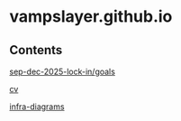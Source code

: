 # vampslayer.github.io

## Contents

[sep-dec-2025-lock-in/goals](https://vampslayer.github.io/sep-dec-2025-lock-in/goals)

[cv](https://vampslayer.github.io/cv)

[infra-diagrams](https://vampslayer.github.io/infra-diagrams)
